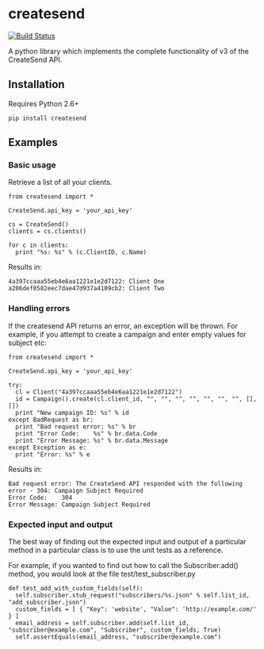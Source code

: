 # createsend

[![Build Status](https://secure.travis-ci.org/campaignmonitor/createsend-python.png)](http://travis-ci.org/campaignmonitor/createsend-python)

A python library which implements the complete functionality of v3 of the CreateSend API.

## Installation

Requires Python 2.6+

    pip install createsend

## Examples

### Basic usage
Retrieve a list of all your clients.

    from createsend import *
    
    CreateSend.api_key = 'your_api_key'

    cs = CreateSend()
    clients = cs.clients()
    
    for c in clients:
      print "%s: %s" % (c.ClientID, c.Name)

Results in:

    4a397ccaaa55eb4e6aa1221e1e2d7122: Client One
    a206def0582eec7dae47d937a4109cb2: Client Two

### Handling errors
If the createsend API returns an error, an exception will be thrown. For example, if you attempt to create a campaign and enter empty values for subject etc:

    from createsend import *

    CreateSend.api_key = 'your_api_key'

    try:
      cl = Client("4a397ccaaa55eb4e6aa1221e1e2d7122")
      id = Campaign().create(cl.client_id, "", "", "", "", "", "", "", [], [])
      print "New campaign ID: %s" % id
    except BadRequest as br:
      print "Bad request error: %s" % br
      print "Error Code:    %s" % br.data.Code
      print "Error Message: %s" % br.data.Message
    except Exception as e:
      print "Error: %s" % e

Results in:

    Bad request error: The CreateSend API responded with the following error - 304: Campaign Subject Required
    Error Code:    304
    Error Message: Campaign Subject Required

### Expected input and output
The best way of finding out the expected input and output of a particular method in a particular class is to use the unit tests as a reference.

For example, if you wanted to find out how to call the Subscriber.add() method, you would look at the file test/test_subscriber.py

    def test_add_with_custom_fields(self):
      self.subscriber.stub_request("subscribers/%s.json" % self.list_id, "add_subscriber.json")
      custom_fields = [ { "Key": 'website', "Value": 'http://example.com/' } ]
      email_address = self.subscriber.add(self.list_id, "subscriber@example.com", "Subscriber", custom_fields, True)
      self.assertEquals(email_address, "subscriber@example.com")
